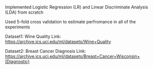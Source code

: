 Implemented Logistic Regression (LR) and Linear Discriminate Analysis (LDA) from scratch

Used 5-fold cross validation to estimate perfromance in all of the experiments 

Dataset1: Wine Quality 
Link: https://archive.ics.uci.edu/ml/datasets/Wine+Quality

Dataset2: Breast Cancer Diagnosis
Link: https://archive.ics.uci.edu/ml/datasets/Breast+Cancer+Wisconsin+(Diagnostic)
